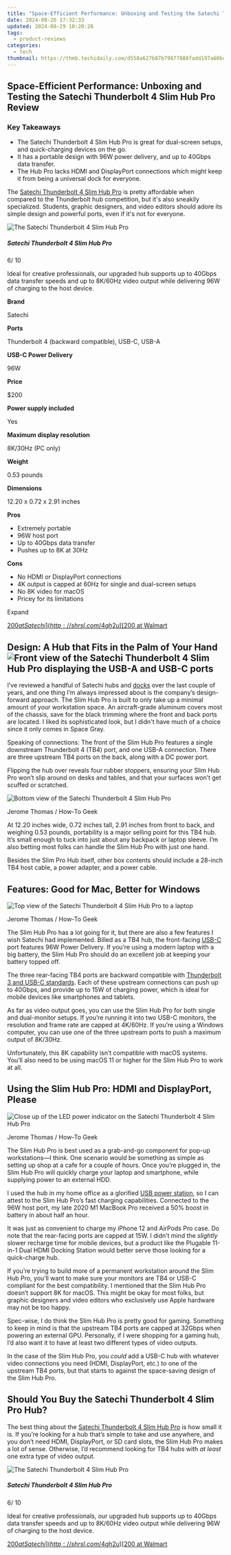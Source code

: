 ```yaml
---
title: "Space-Efficient Performance: Unboxing and Testing the Satechi Thunderbolt 4 Slim Hub Pro Review"
date: 2024-08-26 17:32:33
updated: 2024-08-29 10:20:28
tags:
  - product-reviews
categories:
  - tech
thumbnail: https://thmb.techidaily.com/d558a627b87b79877888fadd197a60bce9f9f188240e22025a6fa593d0f053ec.jpg
---
```


## Space-Efficient Performance: Unboxing and Testing the Satechi Thunderbolt 4 Slim Hub Pro Review

### Key Takeaways

* The Satechi Thunderbolt 4 Slim Hub Pro is great for dual-screen setups, and quick-charging devices on the go.
* It has a portable design with 96W power delivery, and up to 40Gbps data transfer.
* The Hub Pro lacks HDMI and DisplayPort connections which might keep it from being a universal dock for everyone.

 The [Satechi Thunderbolt 4 Slim Hub Pro](http://satechi.net/products/thunderbolt-4-slim-hub-pro) is pretty affordable when compared to the Thunderbolt hub competition, but it's also sneakily specialized. Students, graphic designers, and video editors should adore its simple design and powerful ports, even if it's not for everyone.

![The Satechi Thunderbolt 4 Slim Hub Pro](https://static1.howtogeekimages.com/wordpress/wp-content/uploads/2024/03/satechi-thunderbolt-4-slim-hub-pro-product-1.png) 

#####  Satechi Thunderbolt 4 Slim Hub Pro

6/ 10 

Ideal for creative professionals, our upgraded hub supports up to 40Gbps data transfer speeds and up to 8K/60Hz video output while delivering 96W of charging to the host device.

**Brand** 

 Satechi 

**Ports** 

 Thunderbolt 4 (backward compatible), USB-C, USB-A 

**USB-C Power Delivery** 

 96W 

**Price** 

 $200 

**Power supply included** 

 Yes 

**Maximum display resolution** 

 8K/30Hz (PC only) 

**Weight** 

 0.53 pounds 

**Dimensions** 

 12.20 x 0.72 x 2.91 inches 

**Pros** 
* Extremely portable
* 96W host port
* Up to 40Gbps data transfer
* Pushes up to 8K at 30Hz

**Cons** 
* No HDMI or DisplayPort connections
* 4K output is capped at 60Hz for single and dual-screen setups
* No 8K video for macOS
* Pricey for its limitations

Expand 

[$200 at Satechi](http://shrsl.com/4gh2u) [$200 at Walmart](https://www.walmart.com/ip/Thunderbolt-4-Slim-Hub-Pro/5400456862?wmlspartner=wlpa&selectedSellerId=935) 

##  Design: A Hub that Fits in the Palm of Your Hand![Front view of the Satechi Thunderbolt 4 Slim Hub Pro displaying the USB-A and USB-C ports](https://static0.howtogeekimages.com/wordpress/wp-content/uploads/wm/2024/03/front-view-of-the-satechi-thunderbolt-4-slim-hub-pro-displaying-the-usb-a-and-pc-connection-slotjpg_53483846357_o.jpg) 

 I’ve reviewed a handful of Satechi hubs and [docks](https://screen-mirror.techidaily.com/how-to-cast-apple-iphone-13-mini-to-chromecast-drfone-by-drfone-ios/) over the last couple of years, and one thing I’m always impressed about is the company’s design-forward approach. The Slim Hub Pro is built to only take up a minimal amount of your workstation space. An aircraft-grade aluminum covers most of the chassis, save for the black trimming where the front and back ports are located. I liked its sophisticated look, but I didn't have much of a choice since it only comes in Space Gray.

 Speaking of connections: The front of the Slim Hub Pro features a single downstream Thunderbolt 4 (TB4) port, and one USB-A connection. There are three upstream TB4 ports on the back, along with a DC power port.

 Flipping the hub over reveals four rubber stoppers, ensuring your Slim Hub Pro won’t slip around on desks and tables, and that your surfaces won’t get scuffed or scratched.

![Bottom view of the Satechi Thunderbolt 4 Slim Hub Pro](https://static1.howtogeekimages.com/wordpress/wp-content/uploads/wm/2024/03/bottom-view-of-the-satechi-thunderbolt-4-slim-pro-with-rubber-feetjpg_53510147647_o.jpg) 

Jerome Thomas / How-To Geek

 At 12.20 inches wide, 0.72 inches tall, 2.91 inches from front to back, and weighing 0.53 pounds, portability is a major selling point for this TB4 hub. It’s small enough to tuck into just about any backpack or laptop sleeve. I’m also betting most folks can handle the Slim Hub Pro with just one hand.

 Besides the Slim Pro Hub itself, other box contents should include a 28-inch TB4 host cable, a power adapter, and a power cable.

##  Features: Good for Mac, Better for Windows

![Top view of the Satechi Thunderbolt 4 Slim Hub Pro to a laptop](https://static1.howtogeekimages.com/wordpress/wp-content/uploads/wm/2024/03/top-view-of-the-satechi-thunderbolt-4-slim-hub-pro-connected-to-a-laptopjpg_53485164665_o.jpg) 

Jerome Thomas / How-To Geek

 The Slim Hub Pro has a lot going for it, but there are also a few features I wish Satechi had implemented. Billed as a TB4 hub, the front-facing [USB-C](https://games-able.techidaily.com/bypassing-steam-disconnection-in-windows-11/) port features 96W Power Delivery. If you’re using a modern laptop with a big battery, the Slim Hub Pro should do an excellent job at keeping your battery topped off.

 The three rear-facing TB4 ports are backward compatible with [Thunderbolt 3 and USB-C standards](https://buynow-help.techidaily.com/the-definitive-guide-to-the-elite-samsung-galaxy-tab-s7plus-and-its-unmatched-android-performance/). Each of these upstream connections can push up to 40Gbps, and provide up to 15W of charging power, which is ideal for mobile devices like smartphones and tablets.

 As far as video output goes, you can use the Slim Hub Pro for both single and dual-monitor setups. If you’re running it into two USB-C monitors, the resolution and frame rate are capped at 4K/60Hz. If you’re using a Windows computer, you can use one of the three upstream ports to push a maximum output of 8K/30Hz.

 Unfortunately, this 8K capability isn’t compatible with macOS systems. You’ll also need to be using macOS 11 or higher for the Slim Hub Pro to work at all.

##  Using the Slim Hub Pro: HDMI and DisplayPort, Please

![Close up of the LED power indicator on the Satechi Thunderbolt 4 Slim Hub Pro](https://static1.howtogeekimages.com/wordpress/wp-content/uploads/wm/2024/03/close-up-of-the-led-power-indicator-on-the-satechi-thunderbolt-4-slim-hub-projpg_53485056584_o.jpg) 

Jerome Thomas / How-To Geek

 The Slim Hub Pro is best used as a grab-and-go component for pop-up workstations—I think. One scenario would be something as simple as setting up shop at a cafe for a couple of hours. Once you’re plugged in, the Slim Hub Pro will quickly charge your laptop and smartphone, while supplying power to an external HDD.

 I used the hub in my home office as a glorified [USB power station](https://change-location.techidaily.com/how-to-fix-error-495-while-downloadupdating-android-apps-on-motorola-moto-g13-drfone-by-drfone-fix-android-problems-fix-android-problems/), so I can attest to the Slim Hub Pro’s fast charging capabilities. Connected to the 96W host port, my late 2020 M1 MacBook Pro received a 50% boost in battery in about half an hour.

 It was just as convenient to charge my iPhone 12 and AirPods Pro case. Do note that the rear-facing ports are capped at 15W. I didn’t mind the _slightly_ slower recharge time for mobile devices, but a product like the Plugable 11-in-1 Dual HDMI Docking Station would better serve those looking for a quick-charge hub.

 If you’re trying to build more of a permanent workstation around the Slim Hub Pro, you’ll want to make sure your monitors are TB4 or USB-C compliant for the best compatibility. I mentioned that the Slim Hub Pro doesn’t support 8K for macOS. This might be okay for most folks, but graphic designers and video editors who exclusively use Apple hardware may not be too happy.

 Spec-wise, I do think the Slim Hub Pro is pretty good for gaming. Something to keep in mind is that the upstream TB4 ports are capped at 32Gbps when powering an external GPU. Personally, if I were shopping for a gaming hub, I’d also want it to have at least two different types of video outputs.

 In the case of the Slim Hub Pro, you _could_ add a USB-C hub with whatever video connections you need (HDMI, DisplayPort, etc.) to one of the upstream TB4 ports, but that starts to against the space-saving design of the Slim Hub Pro.

##  Should You Buy the Satechi Thunderbolt 4 Slim Pro Hub?

 The best thing about the [Satechi Thunderbolt 4 Slim Hub Pro](https://satechi.net/products/thunderbolt-4-slim-hub-pro?variant=40898623471704&currency=USD&utm%5Fmedium=product%5Fsync&utm%5Fsource=google&utm%5Fcontent=sag%5Forganic&utm%5Fcampaign=sag%5Forganic&tw%5Fsource=google&tw%5Fadid=&tw%5Fcampaign=20795600336&gad%5Fsource=1&gclid=CjwKCAiA6KWvBhAREiwAFPZM7jcJMOTuy7umIbb-AwfnuHGPExnDo65dXBySqEmUvUctA6nV08oPUxoCwIgQAvD%5FBwE) is how small it is. If you’re looking for a hub that’s simple to take and use anywhere, and you don’t need HDMI, DisplayPort, or SD card slots, the Slim Hub Pro makes a lot of sense. Otherwise, I’d recommend looking for TB4 hubs with _at least_ one extra type of video output.

![The Satechi Thunderbolt 4 Slim Hub Pro](https://static1.howtogeekimages.com/wordpress/wp-content/uploads/2024/03/satechi-thunderbolt-4-slim-hub-pro-product-1.png) 

#####  Satechi Thunderbolt 4 Slim Hub Pro

6/ 10 

Ideal for creative professionals, our upgraded hub supports up to 40Gbps data transfer speeds and up to 8K/60Hz video output while delivering 96W of charging to the host device.

[$200 at Satechi](http://shrsl.com/4gh2u) [$200 at Walmart](https://www.walmart.com/ip/Thunderbolt-4-Slim-Hub-Pro/5400456862?wmlspartner=wlpa&selectedSellerId=935)

<ins class="adsbygoogle"
     style="display:block"
     data-ad-format="autorelaxed"
     data-ad-client="ca-pub-7571918770474297"
     data-ad-slot="1223367746"></ins>



<ins class="adsbygoogle"
     style="display:block"
     data-ad-client="ca-pub-7571918770474297"
     data-ad-slot="8358498916"
     data-ad-format="auto"
     data-full-width-responsive="true"></ins>

